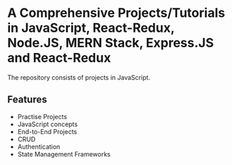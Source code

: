 # A Comprehensive Projects/Tutorials in JavaScript, React-Redux, Node.JS, MERN Stack, Express.JS and React-Redux 
The repository consists of projects in JavaScript.

## Features

- Practise Projects
- JavaScript concepts
- End-to-End Projects
- CRUD
- Authentication
- State Management Frameworks
